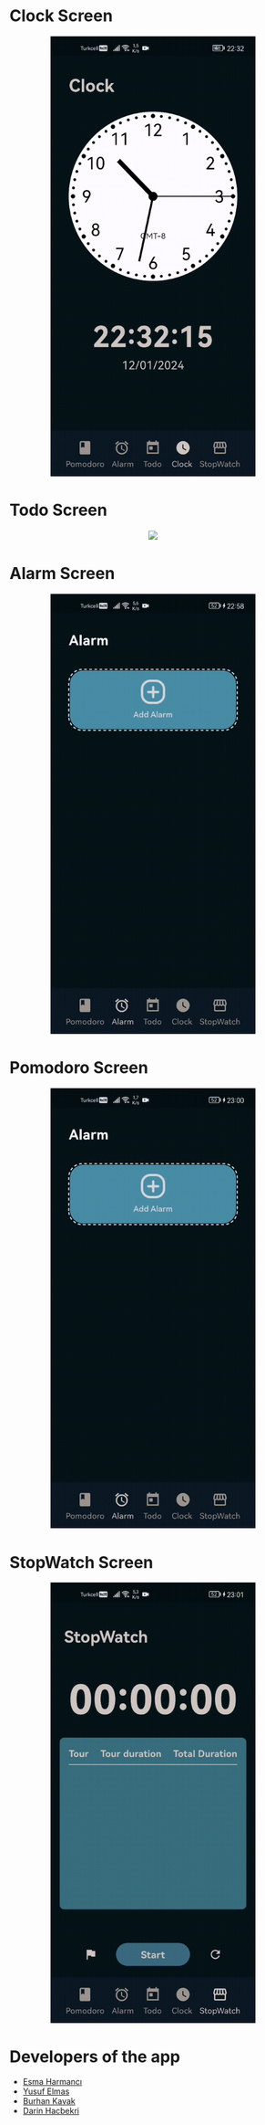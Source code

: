 # Clock Screen
<p align="center">
  <img src="https://github.com/rasitesdmr/pokeme/blob/main/video/pokeme1.gif" width="360">
</p>

# Todo Screen
<p align="center">
  <img src="https://github.com/rasitesdmr/pokeme/blob/main/video/pokeme2.gif" width="360">
</p>

# Alarm Screen
<p align="center">
  <img src="https://github.com/rasitesdmr/pokeme/blob/main/video/pokeme33.gif" width="360">
</p>

# Pomodoro Screen
<p align="center">
  <img src="https://github.com/rasitesdmr/pokeme/blob/main/video/pokeme4.gif" width="360">
</p>

# StopWatch Screen
<p align="center">
  <img src="https://github.com/rasitesdmr/pokeme/blob/main/video/pokeme5.gif" width="360">
</p>

# Developers of the app

* [Esma Harmancı](https://github.com/Esmahr)
* [Yusuf Elmas](https://github.com/Yeness)
* [Burhan Kavak](https://github.com/BurhanKavak)
* [Darin Hacbekri](https://github.com/DarenHacbekri)